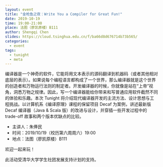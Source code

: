 ```yaml
---
layout: event
title: "金枪鱼之夜：Write You a Compiler for Great Fun!"
date: 2019-10-19
time: 19:00-21:00
place: 法图（廖凯原楼）B111
author: Shengqi Chen
slides: https://cloud.tsinghua.edu.cn/f/ba66d8d676714b73b565/
categories:
  - event
tags:
  - tunight
  - meta
---
```


编译器是一个神奇的软件，它能将用文本表示的源码翻译到机器码（或者其他相对底层的表示）。如果说每个编程语言都构成了一个世界，那么编译器就是这个世界的创造者和万物运行法则的制定者。开发编译器的时候，你就像是站在“上帝”视角，洞悉万物之规律。因此，写一个编译器能给你带来和写普通应用软件截然不同的体验和乐趣。本次 Tunight 将介绍现代编译器开发的主流方法、设计思想与工程挑战。以计算机系《编译原理》课程的保留项目 Decaf 为案例，讲述最新版 Decaf 编译器（Java & Scala 版）的改进与设计，并穿插一些开发过程中的 trade-off 故事和两个版本优缺点的比较。

<!--more-->

* 主讲人：朱俸民
* 时间：2019/10/19（校历第六周周六）19:00
* 地点：法图（廖凯原楼）B111

欢迎一起来玩！

此活动受清华大学学生社团发展支持计划的支持。
